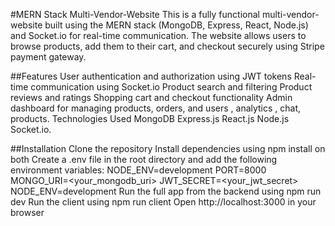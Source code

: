 #MERN Stack Multi-Vendor-Website
This is a fully functional multi-vendor-website built using the MERN stack (MongoDB, Express, React, Node.js) and Socket.io for real-time communication. The website allows users to browse products, add them to their cart, and checkout securely using Stripe payment gateway.

##Features
User authentication and authorization using JWT tokens
Real-time communication using Socket.io
Product search and filtering
Product reviews and ratings
Shopping cart and checkout functionality
Admin dashboard for managing products, orders, and users , analytics , chat, products.
Technologies Used
MongoDB Express.js React.js Node.js Socket.io.

##Installation
Clone the repository
Install dependencies using npm install on both
Create a .env file in the root directory and add the following environment variables:
  NODE_ENV=development
PORT=8000
MONGO_URI=<your_mongodb_uri>
JWT_SECRET=<your_jwt_secret>
NODE_ENV=development
Run the full app from the backend using npm run dev
Run the client using npm run client
Open http://localhost:3000 in your browser
